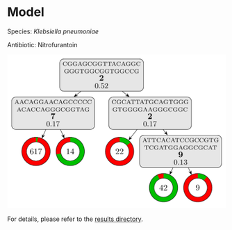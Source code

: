 
# Model

Species: *Klebsiella pneumoniae*

Antibiotic: Nitrofurantoin

<a href="./model.pdf"><img src="./model.png" /></a>

For details, please refer to the [results directory](../../../../../results/cart_b/klebsiella%20pneumoniae/nitrofurantoin/repeat_6/).

